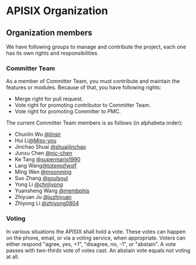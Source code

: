 # APISIX Organization

## Organization members

We have following groups to manage and contribute the project, each one has its own rights and responsibilities.


### Committer Team
As a member of Committer Team, you must contribute and maintain the features or modules. Because of that, you have following rights:
- Merge right for pull request.
- Vote right for promoting contributor to Committer Team.
- Vote right for promoting Committer to PMC.

The current Committer Team members is as follows (in alphabeta order):
- Chunlin Wu [@linsir](https://github.com/linsir)
- Hui Li[@Miss-you](https://github.com/Miss-you)
- Jinchao Shuai [@shuaijinchao](https://github.com/shuaijinchao)
- Junxu Chen [@nic-chen](https://github.com/nic-chen)
- Ke Tang [@supermario1990](https://github.com/supermario1990)
- Lang Wang[@totemofwolf](https://github.com/totemofwolf)
- Ming Wen [@moonming](https://github.com/moonming)
- Suo Zhang [@soulsoul](https://github.com/soulsoul)
- Yong Li [@chnliyong](https://github.com/chnliyong)
- Yuansheng Wang [@membphis](https://github.com/membphis)
- Zhiyuan Ju [@juzhiyuan](https://github.com/juzhiyuan)
- Zhiyong Li [@zhiyong0804](https://github.com/zhiyong0804)

### Voting
In various situations the APISIX shall hold a vote. These votes can happen on the phone, email, or via a voting service, when appropriate. Voters can either respond "agree, yes, +1", "disagree, no, -1", or "abstain". A vote passes with two-thirds vote of votes cast. An abstain vote equals not voting at all.
